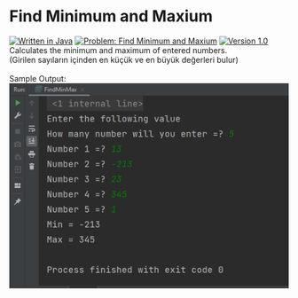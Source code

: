 # Find Minimum and Maxium
[![Written in Java](https://img.shields.io/badge/language-java-green)](#)
[![Problem: Find Minimum and Maxium](https://img.shields.io/badge/problem-Find%20Min%20Max-important)](#)
[![Version 1.0](https://img.shields.io/badge/version-1.0-informational)](#)\
Calculates the minimum and maximum of entered numbers.\
(Girilen sayıların içinden en küçük ve en büyük değerleri bulur)\
\
Sample Output:\
[![Sample Output](/assets/images/findminmax.png)](#)

